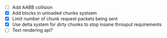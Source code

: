  - [ ] Add AABB collision
 - [x] Add blocks in unloaded chunks systsem
 - [x] Limit number of chunk request packets being sent
 - [x] Use delta system for dirty chunks to stop insane throuput requirements
 - [ ] Text rendering api?